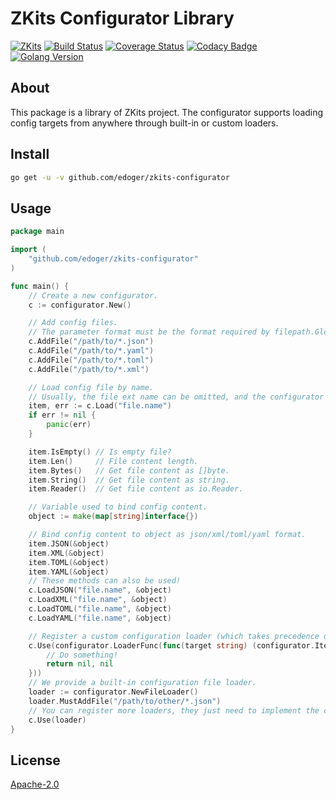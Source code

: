 # ZKits Configurator Library #

[![ZKits](https://img.shields.io/badge/ZKits-Library-f3c)](https://github.com/edoger/zkits-configurator)
[![Build Status](https://travis-ci.org/edoger/zkits-configurator.svg?branch=master)](https://travis-ci.org/edoger/zkits-configurator)
[![Coverage Status](https://coveralls.io/repos/github/edoger/zkits-configurator/badge.svg?branch=master)](https://coveralls.io/github/edoger/zkits-configurator?branch=master)
[![Codacy Badge](https://api.codacy.com/project/badge/Grade/11e8102293d44ede913f7f47603210ef)](https://www.codacy.com/manual/edoger/zkits-configurator?utm_source=github.com&amp;utm_medium=referral&amp;utm_content=edoger/zkits-configurator&amp;utm_campaign=Badge_Grade)
[![Golang Version](https://img.shields.io/badge/golang-1.13+-orange)](https://github.com/edoger/zkits-configurator)

## About ##

This package is a library of ZKits project. 
The configurator supports loading config targets from anywhere through built-in or custom loaders.

## Install ##

```sh
go get -u -v github.com/edoger/zkits-configurator
```

## Usage ##

```go
package main

import (
	"github.com/edoger/zkits-configurator"
)

func main() {
	// Create a new configurator.
	c := configurator.New()

	// Add config files.
	// The parameter format must be the format required by filepath.Glob().
	c.AddFile("/path/to/*.json")
	c.AddFile("/path/to/*.yaml")
	c.AddFile("/path/to/*.toml")
	c.AddFile("/path/to/*.xml")

	// Load config file by name.
	// Usually, the file ext name can be omitted, and the configurator is intelligent enough.
	item, err := c.Load("file.name")
	if err != nil {
		panic(err)
	}

	item.IsEmpty() // Is empty file?
	item.Len()     // File content length.
	item.Bytes()   // Get file content as []byte.
	item.String()  // Get file content as string.
	item.Reader()  // Get file content as io.Reader.

	// Variable used to bind config content.
	object := make(map[string]interface{})

	// Bind config content to object as json/xml/toml/yaml format.
	item.JSON(&object)
	item.XML(&object)
	item.TOML(&object)
	item.YAML(&object)
	// These methods can also be used!
	c.LoadJSON("file.name", &object)
	c.LoadXML("file.name", &object)
	c.LoadTOML("file.name", &object)
	c.LoadYAML("file.name", &object)

	// Register a custom configuration loader (which takes precedence over the built-in file loader).
	c.Use(configurator.LoaderFunc(func(target string) (configurator.Item, error) {
		// Do something!
		return nil, nil
	}))
	// We provide a built-in configuration file loader.
	loader := configurator.NewFileLoader()
	loader.MustAddFile("/path/to/other/*.json")
	// You can register more loaders, they just need to implement the configurator.Loader interface.
	c.Use(loader)
}
```

## License ##

[Apache-2.0](http://www.apache.org/licenses/LICENSE-2.0)
